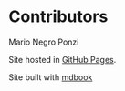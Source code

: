 # Contributors

Mario Negro Ponzi

Site hosted in [GitHub Pages](https://marionegroponzi.github.io/cookbook/).

Site built with [mdbook](https://rust-lang.github.io/mdBook/index.html)
